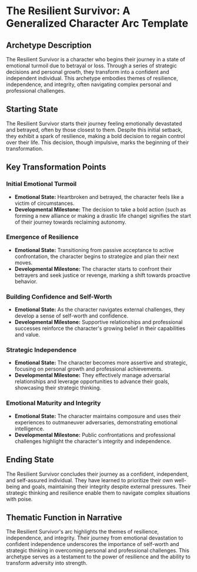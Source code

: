 # The Resilient Survivor: A Generalized Character Arc Template

## Archetype Description
The Resilient Survivor is a character who begins their journey in a state of emotional turmoil due to betrayal or loss. Through a series of strategic decisions and personal growth, they transform into a confident and independent individual. This archetype embodies themes of resilience, independence, and integrity, often navigating complex personal and professional challenges.

## Starting State
The Resilient Survivor starts their journey feeling emotionally devastated and betrayed, often by those closest to them. Despite this initial setback, they exhibit a spark of resilience, making a bold decision to regain control over their life. This decision, though impulsive, marks the beginning of their transformation.

## Key Transformation Points

### Initial Emotional Turmoil
- **Emotional State:** Heartbroken and betrayed, the character feels like a victim of circumstances.
- **Developmental Milestone:** The decision to take a bold action (such as forming a new alliance or making a drastic life change) signifies the start of their journey towards reclaiming autonomy.

### Emergence of Resilience
- **Emotional State:** Transitioning from passive acceptance to active confrontation, the character begins to strategize and plan their next moves.
- **Developmental Milestone:** The character starts to confront their betrayers and seek justice or revenge, marking a shift towards proactive behavior.

### Building Confidence and Self-Worth
- **Emotional State:** As the character navigates external challenges, they develop a sense of self-worth and confidence.
- **Developmental Milestone:** Supportive relationships and professional successes reinforce the character's growing belief in their capabilities and value.

### Strategic Independence
- **Emotional State:** The character becomes more assertive and strategic, focusing on personal growth and professional achievements.
- **Developmental Milestone:** They effectively manage adversarial relationships and leverage opportunities to advance their goals, showcasing their strategic thinking.

### Emotional Maturity and Integrity
- **Emotional State:** The character maintains composure and uses their experiences to outmaneuver adversaries, demonstrating emotional intelligence.
- **Developmental Milestone:** Public confrontations and professional challenges highlight the character's integrity and independence.

## Ending State
The Resilient Survivor concludes their journey as a confident, independent, and self-assured individual. They have learned to prioritize their own well-being and goals, maintaining their integrity despite external pressures. Their strategic thinking and resilience enable them to navigate complex situations with poise.

## Thematic Function in Narrative
The Resilient Survivor's arc highlights the themes of resilience, independence, and integrity. Their journey from emotional devastation to confident independence underscores the importance of self-worth and strategic thinking in overcoming personal and professional challenges. This archetype serves as a testament to the power of resilience and the ability to transform adversity into strength.